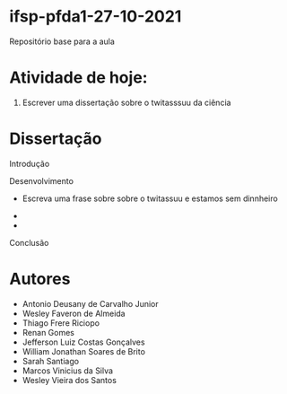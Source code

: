 # ifsp-pfda1-27-10-2021
Repositório base para a aula


# Atividade de hoje:

1. Escrever uma dissertação sobre o twitasssuu da ciência


# Dissertação

Introdução


Desenvolvimento

- Escreva uma frase sobre sobre o twitassuu e estamos sem dinnheiro

-

-

Conclusão

# Autores

- Antonio Deusany de Carvalho Junior
- Wesley Faveron de Almeida
- Thiago Frere Riciopo
- Renan Gomes
- Jefferson Luiz Costas Gonçalves
- William Jonathan Soares de Brito
- Sarah Santiago
- Marcos Vinicius da Silva
- Wesley Vieira dos Santos